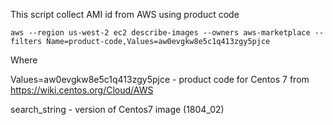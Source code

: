 This script collect AMI id from AWS using product code

```
aws --region us-west-2 ec2 describe-images --owners aws-marketplace --filters Name=product-code,Values=aw0evgkw8e5c1q413zgy5pjce
```

Where 

Values=aw0evgkw8e5c1q413zgy5pjce - product code for Centos 7 from https://wiki.centos.org/Cloud/AWS

search_string - version of Centos7 image (1804_02)